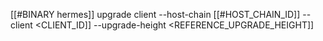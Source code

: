 [[#BINARY hermes]] upgrade client --host-chain [[#HOST_CHAIN_ID]] --client <CLIENT_ID]] --upgrade-height <REFERENCE_UPGRADE_HEIGHT]]
